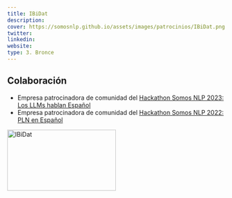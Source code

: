 ```yaml
---
title: IBiDat
description: 
cover: https://somosnlp.github.io/assets/images/patrocinios/IBiDat.png
twitter: 
linkedin:
website: 
type: 3. Bronce
---
```


## Colaboración

- Empresa patrocinadora de comunidad del [Hackathon Somos NLP 2023: Los LLMs hablan Español](https://somosnlp.org/blog/hackathon-2023)
- Empresa patrocinadora de comunidad del [Hackathon Somos NLP 2022: PLN en Español](https://somosnlp.org/blog/hackathon-2022)

<div class="flex justify-center">
    <img alt="IBiDat" width="250" height="140" 
    src="https://somosnlp.github.io/assets/images/patrocinios/IBiDat.png" />
</div>
